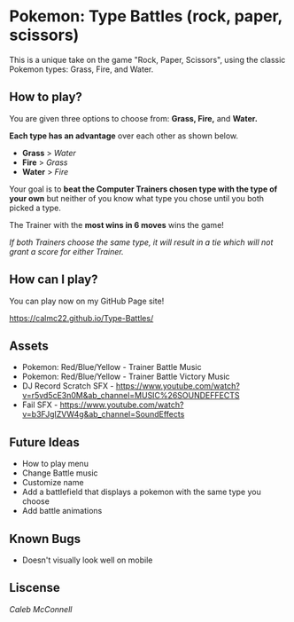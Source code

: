 # Pokemon: Type Battles (rock, paper, scissors)

This is a unique take on the game "Rock, Paper, Scissors", using the classic Pokemon types: Grass, Fire, and Water.

## How to play?

You are given three options to choose from: **Grass, Fire,** and **Water.**

**Each type has an advantage** over each other as shown below.

* **Grass** > _Water_
* **Fire** > _Grass_
* **Water** > _Fire_

Your goal is to **beat the Computer Trainers chosen type with the type of your own** but neither of you know what type you chose until you both picked a type.

The Trainer with the **most wins in 6 moves** wins the game!

*If both Trainers choose the same type, it will result in a tie which will not grant a score for either Trainer.*


## How can I play?

You can play now on my GitHub Page site!

https://calmc22.github.io/Type-Battles/

## Assets

* Pokemon: Red/Blue/Yellow - Trainer Battle Music 
* Pokemon: Red/Blue/Yellow - Trainer Battle Victory Music
* DJ Record Scratch SFX - https://www.youtube.com/watch?v=r5vd5cE3n0M&ab_channel=MUSIC%26SOUNDEFFECTS
* Fail SFX - https://www.youtube.com/watch?v=b3FJgIZVW4g&ab_channel=SoundEffects

## Future Ideas

* How to play menu
* Change Battle music
* Customize name
* Add a battlefield that displays a pokemon with the same type you choose
* Add battle animations

## Known Bugs

* Doesn't visually look well on mobile

## Liscense

*Caleb McConnell*